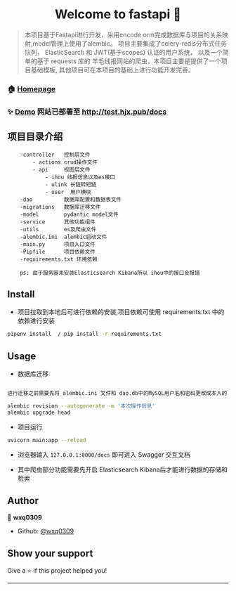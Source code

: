 <h1 align="center">Welcome to fastapi 👋</h1>
<p>
</p>

> 本项目基于Fastapi进行开发，采用encode orm完成数据库与项目的关系映射,model管理上使用了alembic。
项目主要集成了celery-redis分布式任务队列， ElasticSearch 和 JWT(基于scopes) 认证的用户系统，
以及一个简单的基于 requests 库的 羊毛线报网站的爬虫，本项目主要是提供了一个项目基础模板,
其他项目可在本项目的基础上进行功能开发完善。


### 🏠 [Homepage](wxq0309.github.io)

### ✨ [Demo](http://test.hjx.pub/docs) 网站已部署至 http://test.hjx.pub/docs

## 项目目录介绍
```
    -controller   控制层文件
        - actions crud操作文件
        - api     视图层文件
            - ihou 线报信息以及es接口  
            - ulink 长链转短链
            - user  用户模块      
    -dao          数据库配置和数据表文件
    -migrations   数据库迁移文件
    -model        pydantic model文件
    -service      其他功能组件
    -utils        es及爬虫文件
    -alembic.ini  alembic启动文件
    -main.py      项目入口文件
    -Pipfile      项目依赖文件
    -requirements.txt 环境依赖

    ps: 由于服务器未安装Elasticsearch Kibana所以 ihou中的接口会报错 
```

## Install

* 项目拉取到本地后可进行依赖的安装,项目依赖可使用 requirements.txt 中的依赖进行安装

```sh
pipenv install  / pip install -r requirements.txt
```

## Usage

* 数据库迁移

```sh

进行迁移之前需要先将 alembic.ini 文件和 dao.db中的MySQL用户名和密码更改成本人的

alembic revision --autogenerate -m '本次操作信息'
alembic upgrade head
```

* 项目运行

```sh
uvicorn main:app --reload
```
* 浏览器输入 `127.0.0.1:8000/docs` 即可进入 Swagger 交互文档

* 其中爬虫部分功能需要先开启 Elasticsearch Kibana后才能进行数据的存储和检索

## Author

👤 **wxq0309**

* Github: [@wxq0309](https://github.com/wxq0309)

## Show your support

Give a ⭐️ if this project helped you!

***
<!-- _This README was generated with ❤️ by  -->
<!-- [readme-md-generator](https://github.com/kefranabg/readme-md-generator)_ -->